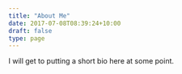 ```yaml
---
title: "About Me"
date: 2017-07-08T08:39:24+10:00
draft: false
type: page
---
```


I will get to putting a short bio here at some point.
